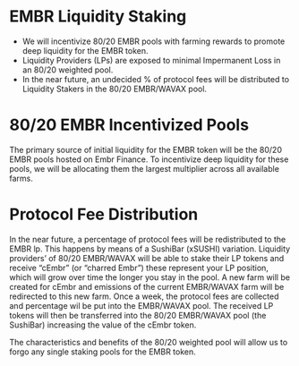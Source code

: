 # EMBR Liquidity Staking

* We will incentivize 80/20 EMBR pools with farming rewards to promote deep liquidity for the EMBR token.
* Liquidity Providers (LPs) are exposed to minimal Impermanent Loss in an 80/20 weighted pool.
* In the near future, an undecided % of protocol fees will be distributed to Liquidity Stakers in the 80/20 EMBR/WAVAX pool.


# 80/20 EMBR Incentivized Pools

The primary source of initial liquidity for the EMBR token will be the 80/20 EMBR pools hosted on Embr Finance. To incentivize deep liquidity for these pools, we will be allocating them the largest multiplier across all available farms. 


# Protocol Fee Distribution

In the near future, a percentage of protocol fees will be redistributed to the EMBR lp. This happens by means of a SushiBar (xSUSHI) variation. Liquidity providers’ of 80/20 EMBR/WAVAX will be able to stake their LP tokens and receive “cEmbr” (or “charred Embr”) these represent your LP position, which will grow over time the longer you stay in the pool. A new farm will be created for cEmbr and emissions of the current EMBR/WAVAX farm will be redirected to this new farm. Once a week, the protocol fees are collected and percentage wil be put into the EMBR/WAVAX pool. The received LP tokens will then be transferred into the 80/20 EMBR/WAVAX pool (the SushiBar) increasing the value of the cEmbr token. 

The characteristics and benefits of the 80/20 weighted pool will allow us to forgo any single staking pools for the EMBR token.
